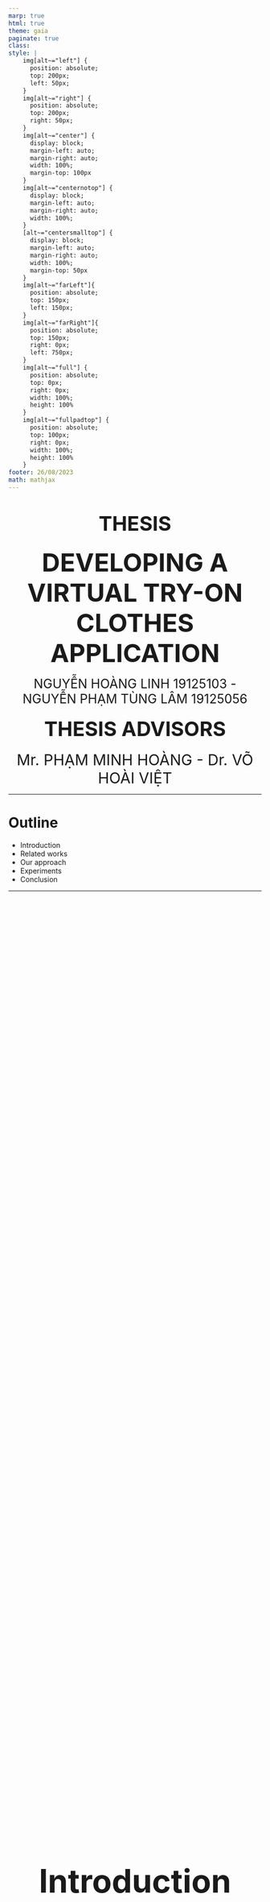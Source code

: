 ```yaml
---
marp: true
html: true
theme: gaia
paginate: true
class: 
style: |
    img[alt~="left"] {
      position: absolute;
      top: 200px;
      left: 50px;
    }
    img[alt~="right"] {
      position: absolute;
      top: 200px;
      right: 50px;
    }
    img[alt~="center"] {
      display: block;
      margin-left: auto;
      margin-right: auto;
      width: 100%;
      margin-top: 100px
    }
    img[alt~="centernotop"] {
      display: block;
      margin-left: auto;
      margin-right: auto;
      width: 100%;
    }
    [alt~="centersmalltop"] {
      display: block;
      margin-left: auto;
      margin-right: auto;
      width: 100%;
      margin-top: 50px
    }
    img[alt~="farLeft"]{
      position: absolute;
      top: 150px;
      left: 150px;
    }
    img[alt~="farRight"]{
      position: absolute;
      top: 150px;
      right: 0px;
      left: 750px;
    }
    img[alt~="full"] {
      position: absolute;
      top: 0px;
      right: 0px;
      width: 100%;
      height: 100%
    }
    img[alt~="fullpadtop"] {
      position: absolute;
      top: 100px;
      right: 0px;
      width: 100%;
      height: 100%
    }
footer: 26/08/2023 
math: mathjax
---
```

<div style="text-align:center">

# <span style="font-size:40px">THESIS</span>

### <span style="font-size:50px">DEVELOPING A VIRTUAL TRY-ON CLOTHES APPLICATION</span>

<span style="font-size:25px">NGUYỄN HOÀNG LINH 19125103 - NGUYỄN PHẠM TÙNG LÂM 19125056</span>

#### <span style="font-size:40px">THESIS ADVISORS</span>

<span style="font-size:30px">Mr. PHẠM MINH HOÀNG - Dr. VÕ HOÀI VIỆT</span>

</div>

---
# Outline
- Introduction
- Related works 
- Our approach 
- Experiments
- Conclusion

---
<div style="display:flex;justify-content:center;align-items:center;height:100%">
  
### <span style="font-size:64px;text-align:center">Introduction</span>
</div>

---
# Motivation

|                 |                     |
|-----------------|---------------------|
| **Traditional Shopping** | **Online Shopping**     |
| Require visit stores physically | Convenience         |
| Limited inventory | Wider range of products
| Able to try-on clothes | Unable to try on clothes |
| <div style="text-align:center"><img src="Traditional%20Shopping.png" alt="Traditional Shopping" width="400"/> | <div style="text-align:center"><img src="Online%20Shopping.png" alt="Online Shopping" width="350"/> |

---
# Problem Statements
- Virtual try-on task: Digitally try-on clothes or accessories
- Require only a human image and a cloth image
- Front view, with a clear background and minimal noise

![width:700 centernotop](app-introduce.png)

---

<div style="display:flex;justify-content:center;align-items:center;height:100%">
  
### <span style="font-size:64px;text-align:center">Related Works</span>
</div>

---

## Several approaches to Virtual Try-on

|                 |                     |  |
|-----------------|---------------------|--|
| <div style="width:320px">**Image-based (2D) Virtual Try-on** | <div style="width:300px">**3D Virtual Try-on**  | <div style="width:370px"> **Multi-pose guided virtual try-on** |
| <span style="font-size:30px">Use a 2D image of the person and the clothing item</span>| <span style="font-size:30px">Employs 3D models to simulate clothing on a person's body </span> | <span style="font-size:30px">Transfer clothes onto a person image under diverse poses </span>|
|<span style="font-size:30px">Suitable for mobile apps and e-commerce platforms </span> | <span style="font-size:30px">Commonly used in virtual reality (VR) applications and high-end fashion industry </span>|<span style="font-size:30px">Used in various applications for versatile try-on experiences </span>|

<!-- - Virtual try-on with diffusion models -->

---
### Image-based Virtual Try-on
<div style="text-align:center"><img src="vton-overview.png" style="width:50%;float:right;"></div>

- <span style="font-size:30px">VITON (2018): An Image-based Virtual Try-on Network [1]</span>

- <span style="font-size:30px">VITON-HD (2021): High-Resolution Virtual Try-On via Misalignment-Aware Normalization [2]</span>

- <span style="font-size:30px">HR-VTON (2022): High-Resolution Virtual Try-On with Misalignment and Occlusion-Handled Conditions [3]</span>

---
### 3D Virtual Try-on 

- <span style="font-size:30px">DeepWrinkles (2018): Accurate and Realistic Clothing Modeling [4]</span>
- <span style="font-size:30px">TailorNet (2020): Predicting Clothing in 3D as a Function of Human Pose, Shape and Garment Style [5]</span>
- <span style="font-size:30px">M3D-VTON (2021): A Monocular-to-3D Virtual Try-On Network [6]</span>

<div style="text-align:center"><img src="tailornet.png" style="width:48%;"></div>

---
### Multi-Pose Guided Virtual Try-on

<div style="text-align:center"><img src="MG-VTON.png" style="width:70%;float:right;"></div>

- <span style="font-size:30px">MG-VTON (2019): Towards Multi-pose Guided Virtual Try-on Network [7]</span>

- <span style="font-size:30px">SPG-VTON (2021): Semantic Prediction Guidance for Multi-pose Virtual Try-on [8]</span>


<div style="display:flex;justify-content:center;align-items:center;height:100%">
  
### <span style="font-size:64px;text-align:center">Implementation</span>
</div>

---
<div style="display:flex;justify-content:center;align-items:center;height:100%">
  
### <span style="font-size:64px;text-align:center">Our Approach</span>
</div>

---

# Objectives

- Focus on HR-VITON[1] model, an promising image-based virtual try-on approach
- Investigate and improve the performance of the model by exploring different loss functions
- A virtual try-on web application applying the model

---

<div style="display:flex;justify-content:left;align-items:center;height:5px">
  
### <span style="font-size:60px;">System Overview</span>
</div>

![w:1100 centersmalltop](framework.png)

---


# Preprocessing Module

![width:800 centernotop](pre-processing.png)

<!-- ---

![width:850 centernotop](pre-processing_agnostic.png)

<div style="color: black; font-size: 30px; margin-top: 30px; text-align: center; ">
  <b>Clothing-agnostic Processing Flow </b>
</div> -->

---

### Try-On Condition Module

![width:900 centernotop](tryon-condition.png)


---

## Generator architecture
![centernotop](Generator.png)

<!-- <div style="color: white; font-size: 30px; margin-top: 150px; margin-left:700px ">
<b>Generator Architecture</b>

- Two encoders  
- Four feature fusion blocks
- Condition Aligning stage --> -->

<!-- </div> -->
---

## Encoder

![w:1050 centernotop](Encoder.png)

---

### Feature Fusion Blocks

<!-- - Has two routes: the flow pathway and the seg pathway.
- Takes two inputs, $F_{f_{i-1}}$ and $F_{s_{i-1}}$.
- The two pathways communicate with each other to determine $F_{f_i}$ and $F_{s_i}$ simultaneously. -->


![w:1000 centernotop](Feature_Fusion_Block.png)


---

### Condition Aligning
Let:
- Resulting segmentation map $S_{raw}$ after passing Feature Fusion Block
- The appearance flow map $F_{f_4}$, cloth mask $c_m$, The warp function $W$

- $i$,$j$, and $k$ are indices across the spatial and channel dimensions.
- Generated cloth mask segmentation $\hat{S}_c$ and warped clothing image $\hat{I}_c$ .
---

### Condition Aligning

- Aligns segmentation map $\hat{S}$:

$$\hat{S}_{logit} = \begin{cases} 
\hat{S}_{raw}^{k,i,j} & \text{if } k \neq C \\
\hat{S}_{raw}^{k,i,j} \cdot W(c_m,F_{f_4}) & \text{if } k = C  
\end{cases}$$

$$\hat{S}= \sigma (\hat{S}_{logit})$$ 

- Remove occlusion and get final $\hat{S}_c$ and $\hat{I}_c$.
---
## Discriminator architecture
![w:1100 centernotop](Discriminator.png)
<!-- ![h:500 farRight](SubDiscriminator.png) -->

---

### Training Try-On Condition module

<div style="display:flex;flex-direction:row;">
<div style="display:flex;gap:0px;flex-direction:column;align-items:left">

<span style="font-size:30px;">Let :</span>

- <span style="font-size:25px;">D is the discriminator network, G is the generator network </span>
- <span style="font-size:25px;">Ground truth seg map $S$, generated seg map $\hat{S}$ </span>
- <span style="font-size:25px;">Synthetic data sample $z$ </span>

The loss function will entail a type of loss characteristic of GANs.

###### $\underset{G}{min} \; \underset{D}{max} V(D,G)=E_{S\sim p_{data}(S)} log\left(D(S)\right) + E_{z\sim p_{z}(z)} \left(1-\left(D\left(\hat{S}\right)\right)\right) \tag{4.3}$
</div>
</div>

---
### Training Try-On Condition module
<div style="display:flex;flex-direction:row;">
<div style="display:flex;gap:0px;flex-direction:column;align-items:left">

- <div style="font-size:30px;height:10px">Cross-entropy loss</div>
### <div style="font-size:25px;">$\mathcal{L}_{CE} = \sum_{i=1}^H\sum_{j=1}^W\sum_{k=1}^CS_{ijk}log(\hat{S}_{ijk})$</div>

- <div style="font-size:30px;;height:10px">L1 loss</div>
### <div style="font-size:25px;"> $\mathcal{L}_{L1} =  \sum_{i=0}^3 w_i  .\left| \left|W(c_m,F_{f_i})-S_c \right| \right|_1 +||\hat{S_c}- S_c||_1 \tag{4.5}$</div>

- <div style="font-size:30px;;height:10px">VGG loss</div>
### <div style="font-size:25px;"> $\mathcal{L}_{VGG} = \sum_{i=0}^3 w_i  . \phi(W(c,F_{f_i}),I_c) + \phi(\hat{I_c},I_c) \tag{4.6}$</div>
</div>
<div style="display:flex;flex-direction:column;justify-content:center;align-items:right">

- <span style="font-size:25px;">Ground truth map $S$, generated seg map $\hat{S}$</span>
- <span style="font-size:25px;">Predicted cloth segmentation mask $\hat{S_c}$, ground truth $S_c$</span>
- <span style="font-size:25px;">Flow pathway $F_{f_i}$ </span>
- <span style="font-size:25px;">Predicted warped clothing image $\hat{I}_c$</span>
- <span style="font-size:25px;">Ground truth warped clothing image $I_c$ </span>
</div>
</div>

---

### Training Try-On Condition module

<div style="display:flex;flex-direction:row;">
<div style="display:flex;gap:0px;flex-direction:column;align-items:left">

- <div style="font-size:30px;height:10px">Loss TV</div>
### <div style="font-size:25px;">$\mathcal{L}_{TV}= ||\nabla F_{f4}|| \tag{4.7}$</div>

- <div style="font-size:30px;;height:10px">Least square GAN loss</div>
### <div style="font-size:25px;">$\mathcal{L}_{cGAN}=\underset{G}{min}V_{LS}(G)= \frac{1}{2}E_{z\sim p_{z}(z)} \left[\left(D\left(G(z)\right)-1\right)^2\right] \tag{4.9}$</div>
</div>
<div style="display:flex;flex-direction:column;justify-content:center;align-items:right">

- <span style="font-size:25px;">$F_{f4}$ is the $4^{th}$ flow pathway   </span>
- <span style="font-size:25px;">$\nabla F_{f4}$ calculates the gradient of the flow pathway </span>
- <span style="font-size:25px;">Cloth mask $c_m$, original cloth image $c$ </span>
- <span style="font-size:25px;">D is the discriminator network, G is the generator network </span>
- <span style="font-size:25px;">Synthetic data sample $z$  </span>
</div>
</div>


---

# Training Try-On Condition module
<div style="display:flex;flex-direction:row;">
<div style="display:flex;gap:0px;flex-direction:column;align-items:left">

- <div style="font-size:30px;height:10px">Generator loss:</div>
### <div style="font-size:25px;">$\mathcal{L}_{TOCG} = \lambda_{CE} \mathcal{L}_{CE} + \mathcal{L}_{cGAN} + \lambda_{L1}\mathcal{L}_{L1} + \mathcal{L}_{VGG} + \lambda_{TV}\mathcal{L}_{TV}$</div>

- <div style="font-size:30px;;height:10px">Discriminator loss:</div>
### <div style="font-size:25px;">$\mathcal{L}_{D}^{LS} = \frac{1}{2}\mathbb{E}_{S\sim p_{data}(S)}[(D(S)-1)^2] + \frac{1}{2}\mathbb{E}_{z\sim p_z(z)}[D(G(z))^2]$</div>
</div>
<div style="display:flex;flex-direction:column;justify-content:center;align-items:right">

- <span style="font-size:25px;">Generator loss is the combination of above loss </span>
- <span style="font-size:25px;">D is the discriminator network, G is the generator network  </span>
- <span style="font-size:25px;">Synthetic data sample $z$ </span>
</div>
</div>


---


### Try-On Image Module
![width:750 centernotop](tryon-image.png)

---


### Try-on Image Generator architecture

![width:1050 centernotop](ImageGenerator.png)


---
### SPADE Residual Block

![width:1200 centernotop](ResBlock.png)

---

## Discriminator architecture
![w:1100 centernotop](DiscriminatorImage.png)

---
### Training Try-On Image


<span style="font-size:30px;">Let :</span>

- <span style="font-size:25px;">D is the discriminator network, G is the generator network </span>
- <span style="font-size:25px;">Ground truth Image $I$, generated try on image $\hat{I}$ </span>
- <span style="font-size:25px;">Synthetic data sample $z$ </span>
</div>

The loss function also involve a type of loss that is typical of GANs. 

###### $\underset{G}{min} \; \underset{D}{max} V(D,G)=E_{I\sim p_{data}(I)} log\left(D(I)\right) + E_{z\sim p_{z}(z)} \left(1-\left(D\left(\hat{I}\right)\right)\right) \tag{4.11}$

<div style="display:flex;flex-direction:row;">
<div style="display:flex;gap:0px;flex-direction:column;align-items:left">
</div>

---
### Training Try-On Image
<div style="display:flex;flex-direction:row;">
<div style="display:flex;gap:0px;flex-direction:column;align-items:left">

<span style="font-size:25px;">$L1$ loss</span>

### <span style="font-size:25px;">$\mathcal{L}_{L1} =  ||\hat{I}- I||_1 \tag{4.12}$</span>
<span style="font-size:25px;">Feature Matching loss </span>

### <span style="font-size:25px;">$\mathcal{L}_{FM}=\frac{1}{k}\sum_{i=0}^{k-1}||Di(G(z)) - Di(I_i)||_1$</span>
<span style="font-size:25px;">VGG loss</span>

### <div style="font-size:25px;"> $\mathcal{L}_{VGG} = \phi(\hat{I},I) \tag{4.6}$</div>
</div>
<div style="display:flex;flex-direction:column;justify-content:center;align-items:right">

- <span style="font-size:25px;">Ground truth $I$, generated try on image $\hat{I}$</span>
- <span style="font-size:25px;">$I_i$ is the real image from the $i^{th}$ layer.</span>
- <span style="font-size:25px;">$D_i(I_i)$ is the feature map from the $i^{th}$ layer of the discriminator </span>
</div>
</div>

---
### Training Try-On Image
Apply different loss to $\mathcal{L}_{TOIG}^{cGAN}$ in each experiment
- Hinge Loss
- Least square loss
- Cross Entropy

---

### Training Try-On Image
<div style="display:flex;flex-direction:row;">
<div style="display:flex;gap:0px;flex-direction:column;align-items:left">

- <div style="font-size:30px;height:10px">Generator loss:</div>
### <div style="font-size:25px;height:0px">$\mathcal{L}_{TOIG} = \mathcal{L}_{TOIG}^{cGAN} + \lambda_{TOIG}^{VGG}\mathcal{L}_{TOIG}^{VGG} + \lambda_{TOIG}^{FM}\mathcal{L}_{TOIG}^{FM} + \lambda_{TOIG}^{L1}\mathcal{L}_{TOIG}^{L1}$</div>

- <div style="font-size:25px;;height:0px">Discriminator loss Hinge:</div>
### <div style="font-size:25px;height:0px">$\mathcal{L}_{D}^{H} = -\mathbb{E}_{I\sim p_{data}}[\text{max}(0, -1 + D(I))] - \mathbb{E}_{z\sim p_z}[\text{max}(0, -1 - D(\hat{I}))]$</div>
- <div style="font-size:25px;;height:0px">Discriminator loss Least Square:</div>
### <div style="font-size:25px;height:0px">$\mathcal{L}_{D}^{LS} = \frac{1}{2}\mathbb{E}_{I\sim p_{data}(I)}[(D(I)-1)^2] + \frac{1}{2}\mathbb{E}_{z\sim p_z(z)}[D(\hat{I})^2]$</div>
- <div style="font-size:25px;;height:0px">Discriminator loss Cross Entropy:</div>
### <div style="font-size:25px;">$\mathcal{L}_{D}^{CE}= E_{I\sim p_{data}(I)} log\left(D(I)\right) + E_{z\sim p_{z}(z)} \left(1-\left(D\left(\hat{I}\right)\right)\right)$</div>

</div>
<div style="display:flex;flex-direction:column;justify-content:center;align-items:right">

- <span style="font-size:25px;">Generator loss is the combination of above loss </span>
- <span style="font-size:25px;">Original image $I$, generated try on image $\hat{I}$</span>
- <span style="font-size:25px;">D is the discriminator network, G is the generator network  </span>
- <span style="font-size:25px;">Synthetic data sample $z$ </span>
</div>
</div>

---

<div style="display:flex;justify-content:center;align-items:center;height:100%">
  
### <span style="font-size:64px;text-align:center">Experiments</span>
</div>

---

# Dataset

- High-resolution virtual try-on dataset from VITON-HD [2]
- 13,679 frontal-view woman and top clothing image pairs
- 1024 x 768 resolution
- 11,647 pairs for training, 2,032 for testing

<div style="display:flex;justify-content:center">

<img src="human_01.jpg" alt="Image 1" width="200"/>
<img src="cloth_01.jpg" alt="Image 2" width="200"/>
<img src="human_02.jpg" alt="Image 3" width="200"/>
<img src="cloth_02.jpg" alt="Image 4" width="200"/>

</div>

---
 <!-- ## Evaluation Metrics

 - Structural Similarity Index (SSIM)

 $SSIM(x, y) = \frac{(2\mu_x\mu_y + C_1)(2\sigma_{xy} + C_2)}{(\mu_x^2 + \mu_y^2 + C_1)(\sigma_x^2 + \sigma_y^2 + C_2)}$

 - Mean Squared Error (MSE)

 $MSE(x, y) = \frac{1}{n}\sum_{i=1}^{n}(x_i - y_i)^2$

 - Learned Perceptual Image Patch Similarity (LPIPS)

 $LPIPS(x, y) = \frac{1}{N}\sum_{i=1}^{N}|f_i(x) - f_i(y)|_2$

---

 ## Evaluation Metrics
<div style="display:flex;flex-direction:row;">
<div style="display:flex;gap:0px;flex-direction:column;align-items:left">

<span style="font-size:30px;">

 - Structural Similarity Index (SSIM)
 
 $SSIM(x, y) = \frac{(2\mu_x\mu_y + C_1)(2\sigma_{xy} + C_2)}{(\mu_x^2 + \mu_y^2 + C_1)(\sigma_x^2 + \sigma_y^2 + C_2)}$

 - Mean Squared Error (MSE)

 $MSE(x, y) = \frac{1}{n}\sum_{i=1}^{n}(x_i - y_i)^2$

 - Learned Perceptual Image Patch Similarity (LPIPS)

 $LPIPS(x, y) = \frac{1}{N}\sum_{i=1}^{N}|f_i(x) - f_i(y)|_2$

</span>
</div>

<div style="display:flex;flex-direction:column;justify-content:center;align-items:right">

<span style="font-size:30px;"> 

With $x$ and $y$ are the two images being compared

</span>

</div>
</div>

--- -->

 ## Evaluation Metrics

Structural Similarity Index (SSIM)
 
$SSIM(x, y) = \frac{(2\mu_x\mu_y + C_1)(2\sigma_{xy} + C_2)}{(\mu_x^2 + \mu_y^2 + C_1)(\sigma_x^2 + \sigma_y^2 + C_2)}$

With $x$ and $y$ are the two images being compared
- $\mu_x$ and $\mu_y$ are the mean values of $x$ and $y$
- $\sigma_x$ and $\sigma_y$ are the standard deviations of $x$ and $y$
- $\sigma_{xy}$ is the covariance between $x$ and $y$
- $C_1$ and $C_2$ are constants to stabilize the division

---

 ## Evaluation Metrics

Mean Squared Error (MSE)

$MSE(x, y) = \frac{1}{n}\sum_{i=1}^{n}(x_i - y_i)^2$

With $x$ and $y$ are the two images being compared
- $n$ is the total number of pixels in the images
- $x_i$ and $y_i$ are the pixel values at position $i$ in $x$ and $y$, respectively.

---

 ## Evaluation Metrics

Learned Perceptual Image Patch Similarity (LPIPS)

$LPIPS(x, y) = \frac{1}{N}\sum_{i=1}^{N}|f_i(x) - f_i(y)|_2$

With $x$ and $y$ are the two images being compared
- $N$ is the number of image patches
- $f_i(x)$ and $f_i(y)$ are the feature representations of the $i$-th patch in $x$ and $y$, respectively

--- 

# Experiments

- Goal: Investigate and improve generator model performance by exploring different loss functions
- Focus: Loss function of Try-On Image module includes **GAN loss**, **L1 loss**, and **Feature Matching (FM) loss**.
- GAN loss function:
  - Cross-Entropy (CE) GAN loss
  - Least Square (LS) GAN loss
  - Hinge GAN loss

---

# Experiments
Two experiments conducted:
- Experiment 1:
Investigate impact of L1 and FM losses on generator performance and find optimal set of lambda values for generator loss function

- Experiment 2:
Analyze specific impact of each GAN loss function in combination with L1 and FM on performance of generator model

---

## Experiment 1: L1 vs. FM Loss

<span style="font-size:30px">

Try different lambda values for the L1 and FM losses:
- No L1 and no FM losses
- Fix the FM lambda at 10 and vary L1 lambda between 10 and 40
- Fix the L1 lambda at 10 and vary FM lambda between 10 and 40

Models trained using original paper parameters with:
- $512\times384$ resolution
- 8 batch size
- Training steps: 30,000
</span>

---

## Experiment 1: L1 vs. FM Loss

![width:650 centernotop](Exp1-table.png)

---
## Experiment 1: L1 vs. FM Loss

![width:1150 centernotop](Exp1-chart.png)
- L1 and FM losses improve performance, and FM is more impactful.
- Lambda values optimal for L1 and FM losses are 10 and 30.

---

### Experiment 2: GAN Losses combine with L1 and FM

<span style="font-size:28px">

- Try different GAN loss functions: **CE GAN loss**, **LS GAN loss** and **Hinge GAN loss**
- As for each GAN loss function:
  - No L1 and no FM
  - Include L1 without FM
  - Include FM without L1
  - Include both L1 and FM
- Models trained using original paper parameters with:
  - $512\times384$ resolution
  - 8 batch size
  - Training steps: 30,000
  - Optimal lambda values found in Experiment 1: 10 for L1 and 30 for FM
</span>

---

### Experiment 2: GAN Losses combine with L1 and FM

![width:500 centernotop](Exp2-table.png)

---

### Experiment 2: GAN Losses combine with L1 and FM

![width:1200 centernotop](Exp2-chart.png)
- GAN loss combined with L1 and FM can significantly impact the performance of a generator
- Cross-Entropy (CE) GAN loss function is the most effective

--- 

## Application

![width:1100 centernotop](application.png)

---

## Application

![width:1070 centernotop](app-result.png)

<!-- ---

## Application Overview -->

<!-- - Architecture: Microservice 

- Programming language: Python

- Communication between services: gRPC

- User interface: Streamlit

- Deploy: Docker -->
<!-- ![width:900 centernotop](app-overview.png) -->

---

#### Application Pipeline

![width:1020 centernotop](app-pipeline.png)

---

<div style="display:flex;justify-content:center;align-items:center;height:100%">
  
### <span style="font-size:64px;text-align:center">Conclusion</span>
</div>

---

# Conclusion

- Achieved a virtual try-on application 
- Provided insights into effectiveness of loss functions when training HR-VITON model

- Future research: 
  - Improve the application performance
  - Optimizing the pre-processing steps
  - Exploring alternative models

---
# References

<span style="font-size:30px">
[1]: X. Han, Z. Wu, Z. Wu, R. Yu, and L. S. Davis, “Viton: An image-based virtual try-on network,” in Proceedings of the IEEE conference on computer vision and pattern recognition, 2018, pp. 7543–7552.

[2]: S. Choi, S. Park, M. Lee, and J. Choo, “Viton-hd: High-resolution virtual try-
on via misalignment-aware normalization,” in Proc. of the IEEE conference on
computer vision and pattern recognition (CVPR), 2021.

[3]: S. Lee, G. Gu, S. Park, S. Choi, and J. Choo, “High-resolution virtual try-on with misalignment and occlusion-handled conditions,” 2022.
</span>

--- 

# References

<span style="font-size:30px">
[4]: Z. Lahner, D. Cremers, and T. Tung, “Deepwrinkles: Accurate and realistic clothing modeling,” in Proceedings of the European conference on computer
vision (ECCV), 2018, pp. 667–684.

[5]: C. Patel, Z. Liao, and G. Pons-Moll, “Tailornet: Predicting clothing in 3d as a function of human pose, shape and garment style,” in Proceedings of the IEEE/CVF conference on computer vision and pattern recognition, 2020, pp. 7365–7375.

[6]: F. Zhao, Z. Xie, M. Kampffmeyer, H. Dong, S. Han, T. Zheng, T. Zhang, and X. Liang, “M3d-vton: A monocular-to-3d virtual try-on network,” in Proceedings of the IEEE/CVF International Conference on Computer Vision, 2021, pp. 13 239–13 249.
</span>

---


# References

<span style="font-size:30px">
[7]: H. Dong, X. Liang, X. Shen, B. Wang, H. Lai, J. Zhu, Z. Hu, and J. Yin, “Towards multi-pose guided virtual try-on network,” in Proceedings of the IEEE/CVF international conference on computer vision, 2019, pp. 9026–9035.

[8]: B. Hu, P. Liu, Z. Zheng, and M. Ren, “Spg-vton: Semantic prediction guidance for multi-pose virtual try-on,” IEEE Transactions on Multimedia, vol. 24, pp. 1233–1246, 2022.
</span>